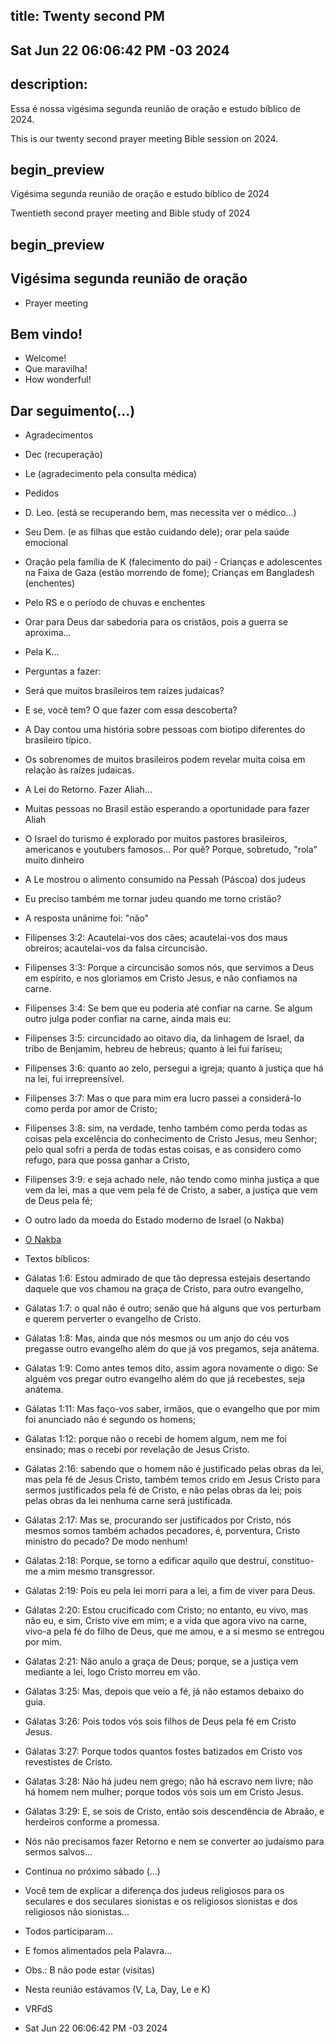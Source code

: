 ## title: Twenty second PM
## Sat Jun 22 06:06:42 PM -03 2024

## description:

Essa é nossa vigésima segunda reunião de oração e estudo bíblico de 2024.

This is our twenty second prayer meeting Bible session on 2024.

## begin_preview

Vigésima segunda reunião de oração e estudo bíblico de 2024

Twentieth second prayer meeting and Bible study of 2024

## begin_preview

## Vigésima segunda reunião de oração

- Prayer meeting

## Bem vindo!
- Welcome!
- Que maravilha!
- How wonderful!

## Dar seguimento(...)

- Agradecimentos
- Dec (recuperação)
- Le (agradecimento pela consulta médica) 

- Pedidos
- D. Leo. (está se recuperando bem, mas necessita ver o médico...)
- Seu Dem. (e as filhas que estão cuidando dele); orar pela saúde emocional
- Oração pela família de K (falecimento do pai) - Crianças e adolescentes na Faixa de Gaza (estão morrendo de fome); Crianças em Bangladesh (enchentes) 
- Pelo RS e o período de chuvas e enchentes
- Orar para Deus dar sabedoria para os cristãos, pois a guerra se aproxima... 
- Pela K...

- Perguntas a fazer: 
- Será que muitos brasileiros tem raízes judaicas?
- E se, você tem? O que fazer com essa descoberta?
- A Day contou uma história sobre pessoas com biotipo diferentes do brasileiro típico. 
- Os sobrenomes de muitos brasileiros podem revelar muita coisa em relação às raízes judaicas. 
- A Lei do Retorno. Fazer Aliah... 
- Muitas pessoas no Brasil estão esperando a oportunidade para fazer Aliah
- O Israel do turismo é explorado por muitos pastores brasileiros, americanos e youtubers famosos... Por quê? Porque, sobretudo, "rola" muito dinheiro
- A Le mostrou o alimento consumido na Pessah (Páscoa) dos judeus

- Eu preciso também me tornar judeu quando me torno cristão?
- A resposta unânime foi: "não" 
- Filipenses 3:2: Acautelai-vos dos cães; acautelai-vos dos maus obreiros; acautelai-vos da falsa circuncisão.
- Filipenses 3:3: Porque a circuncisão somos nós, que servimos a Deus em espírito, e nos gloriamos em Cristo Jesus, e não confiamos na carne.
- Filipenses 3:4: Se bem que eu poderia até confiar na carne. Se algum outro julga poder confiar na carne, ainda mais eu:
- Filipenses 3:5: circuncidado ao oitavo dia, da linhagem de Israel, da tribo de Benjamim, hebreu de hebreus; quanto à lei fui fariseu;
- Filipenses 3:6: quanto ao zelo, persegui a igreja; quanto à justiça que há na lei, fui irrepreensível.
- Filipenses 3:7: Mas o que para mim era lucro passei a considerá-lo como perda por amor de Cristo;
- Filipenses 3:8: sim, na verdade, tenho também como perda todas as coisas pela excelência do conhecimento de Cristo Jesus, meu Senhor; pelo qual sofri a perda de todas estas coisas, e as considero como refugo, para que possa ganhar a Cristo,
- Filipenses 3:9: e seja achado nele, não tendo como minha justiça a que vem da lei, mas a que vem pela fé de Cristo, a saber, a justiça que vem de Deus pela fé;

- O outro lado da moeda do Estado moderno de Israel (o Nakba)
- [O Nakba](https://en.wikipedia.org/wiki/Nakba) 

- Textos bíblicos:
- Gálatas 1:6: Estou admirado de que tão depressa estejais desertando daquele que vos chamou na graça de Cristo, para outro evangelho,
- Gálatas 1:7: o qual não é outro; senão que há alguns que vos perturbam e querem perverter o evangelho de Cristo.
- Gálatas 1:8: Mas, ainda que nós mesmos ou um anjo do céu vos pregasse outro evangelho além do que já vos pregamos, seja anátema.
- Gálatas 1:9: Como antes temos dito, assim agora novamente o digo: Se alguém vos pregar outro evangelho além do que já recebestes, seja anátema.

- Gálatas 1:11: Mas faço-vos saber, irmãos, que o evangelho que por mim foi anunciado não é segundo os homens;
- Gálatas 1:12: porque não o recebi de homem algum, nem me foi ensinado; mas o recebi por revelação de Jesus Cristo.

- Gálatas 2:16: sabendo que o homem não é justificado pelas obras da lei, mas pela fé de Jesus Cristo, também temos crido em Jesus Cristo para sermos justificados pela fé de Cristo, e não pelas obras da lei; pois pelas obras da lei nenhuma carne será justificada.
- Gálatas 2:17: Mas se, procurando ser justificados por Cristo, nós mesmos somos também achados pecadores, é, porventura, Cristo ministro do pecado? De modo nenhum!
- Gálatas 2:18: Porque, se torno a edificar aquilo que destruí, constituo-me a mim mesmo transgressor.
- Gálatas 2:19: Pois eu pela lei morri para a lei, a fim de viver para Deus.
- Gálatas 2:20: Estou crucificado com Cristo; no entanto, eu vivo, mas não eu, e sim, Cristo vive em mim; e a vida que agora vivo na carne, vivo-a pela fé do filho de Deus, que me amou, e a si mesmo se entregou por mim.
- Gálatas 2:21: Não anulo a graça de Deus; porque, se a justiça vem mediante a lei, logo Cristo morreu em vão. 

- Gálatas 3:25: Mas, depois que veio a fé, já não estamos debaixo do guia.
- Gálatas 3:26: Pois todos vós sois filhos de Deus pela fé em Cristo Jesus.
- Gálatas 3:27: Porque todos quantos fostes batizados em Cristo vos revestistes de Cristo.
- Gálatas 3:28: Não há judeu nem grego; não há escravo nem livre; não há homem nem mulher; porque todos vós sois um em Cristo Jesus.
- Gálatas 3:29: E, se sois de Cristo, então sois descendência de Abraão, e herdeiros conforme a promessa. 

- Nós não precisamos fazer Retorno e nem se converter ao judaísmo para sermos salvos...

- Continua no próximo sábado (...)

- Você tem de explicar a diferença dos judeus religiosos para os seculares e dos seculares sionistas e os religiosos sionistas e dos religiosos não sionistas... 

- Todos participaram...
- E fomos alimentados pela Palavra...

- Obs.: B não pode estar (visitas)
- Nesta reunião estávamos (V, La, Day, Le e K)

- VRFdS
- Sat Jun 22 06:06:42 PM -03 2024

